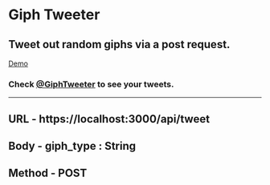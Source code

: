 # Giph Tweeter

## Tweet out random giphs via a post request.


[Demo](https://media.giphy.com/media/dtW3lHzKqpTtsNYHeA/giphy.gif) 



### Check [@GiphTweeter](https://www.twitter.com/giphtweeter) to see your tweets.

***
## URL - https://localhost:3000/api/tweet

## Body - giph_type : String

## Method - POST
